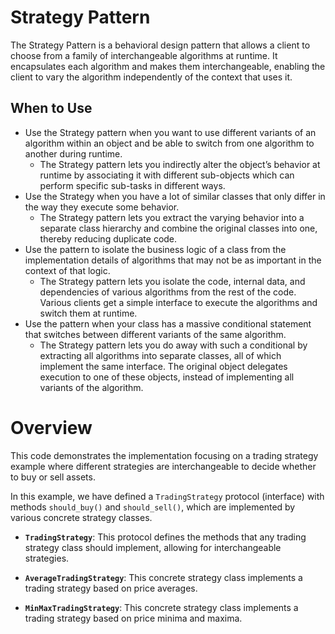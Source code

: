 # Strategy Pattern

The Strategy Pattern is a behavioral design pattern that allows a client to choose from a family of interchangeable algorithms at runtime. It encapsulates each algorithm and makes them interchangeable, enabling the client to vary the algorithm independently of the context that uses it.

## When to Use
- Use the Strategy pattern when you want to use different variants of an algorithm within an object and be able to switch from one algorithm to another during runtime.
  - The Strategy pattern lets you indirectly alter the object’s behavior at runtime by associating it with different sub-objects which can perform specific sub-tasks in different ways.
- Use the Strategy when you have a lot of similar classes that only differ in the way they execute some behavior.
  - The Strategy pattern lets you extract the varying behavior into a separate class hierarchy and combine the original classes into one, thereby reducing duplicate code.
- Use the pattern to isolate the business logic of a class from the implementation details of algorithms that may not be as important in the context of that logic.
  - The Strategy pattern lets you isolate the code, internal data, and dependencies of various algorithms from the rest of the code. Various clients get a simple interface to execute the algorithms and switch them at runtime.
- Use the pattern when your class has a massive conditional statement that switches between different variants of the same algorithm.
  - The Strategy pattern lets you do away with such a conditional by extracting all algorithms into separate classes, all of which implement the same interface. The original object delegates execution to one of these objects, instead of implementing all variants of the algorithm.

# Overview

This code demonstrates the implementation focusing on a trading strategy example where different strategies are interchangeable to decide whether to buy or sell assets.

In this example, we have defined a `TradingStrategy` protocol (interface) with methods `should_buy()` and `should_sell()`, which are implemented by various concrete strategy classes.

- **`TradingStrategy`**: This protocol defines the methods that any trading strategy class should implement, allowing for interchangeable strategies.

- **`AverageTradingStrategy`**: This concrete strategy class implements a trading strategy based on price averages.

- **`MinMaxTradingStrategy`**: This concrete strategy class implements a trading strategy based on price minima and maxima.
